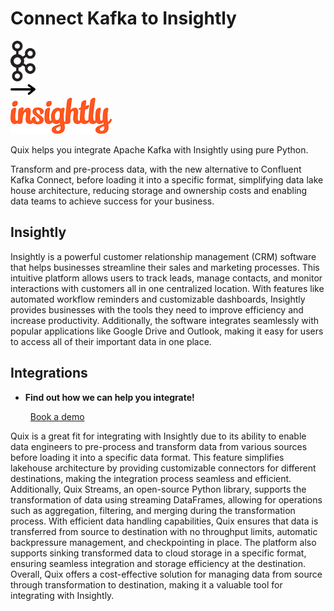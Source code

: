 # Connect Kafka to Insightly

<div class="connect-images cards blog-grid-card" markdown>
<div>
<img src="../images/kafka_logo.png" width="40px" />
</div>
<div>
<img src="../images/arrow.svg" width="40px" />
</div>
<div>
<img src="./images/insightly_1.jpg" />
</div>
</div>

Quix helps you integrate Apache Kafka with Insightly using pure Python.

Transform and pre-process data, with the new alternative to Confluent Kafka Connect, before loading it into a specific format, simplifying data lake house architecture, reducing storage and ownership costs and enabling data teams to achieve success for your business.

## Insightly

Insightly is a powerful customer relationship management (CRM) software that helps businesses streamline their sales and marketing processes. This intuitive platform allows users to track leads, manage contacts, and monitor interactions with customers all in one centralized location. With features like automated workflow reminders and customizable dashboards, Insightly provides businesses with the tools they need to improve efficiency and increase productivity. Additionally, the software integrates seamlessly with popular applications like Google Drive and Outlook, making it easy for users to access all of their important data in one place.

## Integrations

<div class="grid cards" markdown>

- __Find out how we can help you integrate!__

    <a class="md-button md-button--primary" href="https://quix.io/book-a-demo" target="_blank" style="margin:.5rem;">Book a demo</a>

</div>


Quix is a great fit for integrating with Insightly due to its ability to enable data engineers to pre-process and transform data from various sources before loading it into a specific data format. This feature simplifies lakehouse architecture by providing customizable connectors for different destinations, making the integration process seamless and efficient. Additionally, Quix Streams, an open-source Python library, supports the transformation of data using streaming DataFrames, allowing for operations such as aggregation, filtering, and merging during the transformation process. With efficient data handling capabilities, Quix ensures that data is transferred from source to destination with no throughput limits, automatic backpressure management, and checkpointing in place. The platform also supports sinking transformed data to cloud storage in a specific format, ensuring seamless integration and storage efficiency at the destination. Overall, Quix offers a cost-effective solution for managing data from source through transformation to destination, making it a valuable tool for integrating with Insightly.


